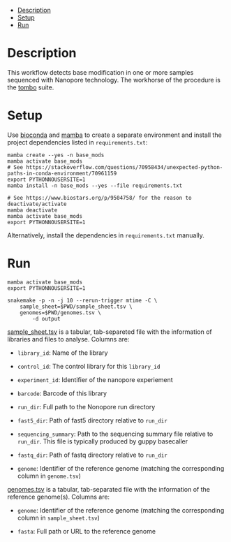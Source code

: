 <!-- vim-markdown-toc GFM -->

* [Description](#description)
* [Setup](#setup)
* [Run](#run)

<!-- vim-markdown-toc -->

Description
===========

This workflow detects base modification in one or more samples sequenced with
Nanopore technology. The workhorse of the procedure is the
[tombo](https://github.com/nanoporetech/tombo) suite.

Setup
=====

Use [bioconda](https://bioconda.github.io/user/install.html) and [mamba](https://github.com/mamba-org/mamba) to
create a separate environment and install the project dependencies listed in
`requirements.txt`:

```
mamba create --yes -n base_mods
mamba activate base_mods
# See https://stackoverflow.com/questions/70958434/unexpected-python-paths-in-conda-environment/70961159
export PYTHONNOUSERSITE=1
mamba install -n base_mods --yes --file requirements.txt

# See https://www.biostars.org/p/9504758/ for the reason to deactivate/activate 
mamba deactivate
mamba activate base_mods
export PYTHONNOUSERSITE=1
```

Alternatively, install the dependencies in `requirements.txt` manually.

Run
===

```
mamba activate base_mods
export PYTHONNOUSERSITE=1

snakemake -p -n -j 10 --rerun-trigger mtime -C \
    sample_sheet=$PWD/sample_sheet.tsv \
    genomes=$PWD/genomes.tsv \
        -d output
```

[sample_sheet.tsv](sample_sheet.tsv) is a tabular, tab-separeted file with the information of libraries and files to analyse. Columns are:


* `library_id`: Name of the library

* `control_id`: The control library for this `library_id`

* `experiment_id`: Identifier of the nanopore experiement

* `barcode`: Barcode of this library

* `run_dir`: Full path to the Nonopore run directory

* `fast5_dir`: Path of fast5 directory relative to `run_dir`

* `sequencing_summary`: Path to the sequencing summary file relative to `run_dir`. This file is typically produced by guppy basecaller 

* `fastq_dir`: Path of fastq directory relative to `run_dir` 

* `genome`: Identifier of the reference genome (matching the corresponding column in `genome.tsv`)

[genomes.tsv](genomes.tsv) is a tabular, tab-separated file with the information of the reference genome(s). Columns are:

* `genome`: Identifier of the reference genome (matching the corresponding column in `sample_sheet.tsv`)

* `fasta`: Full path or URL to the reference genome
